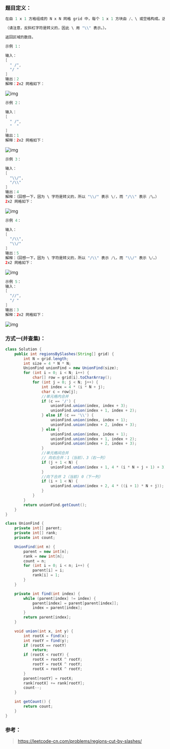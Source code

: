 ### 题目定义：

````java
在由 1 x 1 方格组成的 N x N 网格 grid 中，每个 1 x 1 方块由 /、\ 或空格构成。这些字符会将方块划分为一些共边的区域。

（请注意，反斜杠字符是转义的，因此 \ 用 "\\" 表示。）。

返回区域的数目。

示例 1：

输入：
[
  " /",
  "/ "
]
输出：2
解释：2x2 网格如下：
````

![img](https://assets.leetcode-cn.com/aliyun-lc-upload/uploads/2018/12/15/1.png)

````java
示例 2：

输入：
[
  " /",
  "  "
]
输出：1
解释：2x2 网格如下：
````

![img](https://assets.leetcode-cn.com/aliyun-lc-upload/uploads/2018/12/15/2.png)

````java
示例 3：

输入：
[
  "\\/",
  "/\\"
]
输出：4
解释：（回想一下，因为 \ 字符是转义的，所以 "\\/" 表示 \/，而 "/\\" 表示 /\。）
2x2 网格如下：
````

![img](https://assets.leetcode-cn.com/aliyun-lc-upload/uploads/2018/12/15/3.png)

````java
示例 4：

输入：
[
  "/\\",
  "\\/"
]
输出：5
解释：（回想一下，因为 \ 字符是转义的，所以 "/\\" 表示 /\，而 "\\/" 表示 \/。）
2x2 网格如下：
````

![img](https://assets.leetcode-cn.com/aliyun-lc-upload/uploads/2018/12/15/4.png)

```java
示例 5：
输入：
[
  "//",
  "/ "
]
输出：3
解释：2x2 网格如下：
```

![img](https://assets.leetcode-cn.com/aliyun-lc-upload/uploads/2018/12/15/5.png)



### 方式一(并查集)：

````java
class Solution {
    public int regionsBySlashes(String[] grid) {
        int N = grid.length;
        int size = 4 * N * N;
        UnionFind unionFind = new UnionFind(size);
        for (int i = 0; i < N; i++) {
            char[] row = grid[i].toCharArray();
            for (int j = 0; j < N; j++) {
                int index = 4 * (i * N + j);
                char c = row[j];
                //单元格内合并
                if (c == '/') {
                    unionFind.union(index, index + 3);
                    unionFind.union(index + 1, index + 2);
                } else if (c == '\\') {
                    unionFind.union(index, index + 1);
                    unionFind.union(index + 2, index + 3);
                } else {
                    unionFind.union(index, index + 1);
                    unionFind.union(index + 1, index + 2);
                    unionFind.union(index + 2, index + 3);
                }
                //单元格间合并
                // 向右合并：1（当前）、3（右一列）
                if (j + 1 < N) {
                    unionFind.union(index + 1, 4 * (i * N + j + 1) + 3);
                }
                //向下合并 2（当前) 0（下一列）
                if (i + 1 < N) {
                    unionFind.union(index + 2, 4 * ((i + 1) * N + j));
                }
            }
        }
        return unionFind.getCount();
    }
}

class UnionFind {
    private int[] parent;
    private int[] rank;
    private int count;

    UnionFind(int n) {
        parent = new int[n];
        rank = new int[n];
        count = n;
        for (int i = 0; i < n; i++) {
            parent[i] = i;
            rank[i] = 1;
        }
    }

    private int find(int index) {
        while (parent[index] != index) {
            parent[index] = parent[parent[index]];
            index = parent[index];
        }
        return parent[index];
    }

    void union(int x, int y) {
        int rootX = find(x);
        int rootY = find(y);
        if (rootX == rootY)
            return;
        if (rootX < rootY) {
            rootX = rootX ^ rootY;
            rootY = rootX ^ rootY;
            rootX = rootX ^ rootY;
        }
        parent[rootY] = rootX;
        rank[rootX] += rank[rootY];
        count--;
    }

    int getCount() {
        return count;
    }
}


````

### 参考：

> https://leetcode-cn.com/problems/regions-cut-by-slashes/

